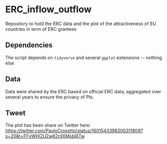 # ERC_inflow_outflow

Repository to hold the ERC data and the plot of the attractiveness of EU countries in term of ERC grantees


## Dependencies

The script depends on `tidyverse` and several `ggplot` extensions -- nothing else

## Data

Data were shared by the ERC based on official ERC data, aggregated over several years to ensure the privacy of PIs.

## Tweet

The plot has been share on Twitter here: https://twitter.com/PaoloCrosetto/status/1601543398200311809?s=20&t=FFxWHl2U2w82rdXMsbI8Tw
